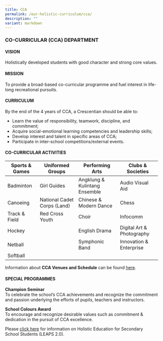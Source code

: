 ```yaml
---
title: CCA
permalink: /our-holistic-curriculum/cca/
description: ""
variant: markdown
---
```

### **CO-CURRICULAR (CCA) DEPARTMENT**

#### **VISION**
Holistically developed students with good character and strong core values.

#### **MISSION**
To provide a broad-based co-curricular programme and fuel interest in life-long recreational pursuits.

#### **CURRICULUM**
By the end of the 4 years of CCA, a Crescentian should be able to:

*   Learn the value of responsibility, teamwork, discipline, and commitment;&nbsp;
*   Acquire social-emotional learning competencies and leadership skills;&nbsp;
*   Develop interest and talent in specific areas of CCA;
*   Participate in inter-school competitions/external events.


#### **CO-CURRICULAR ACTIVITIES**


| Sports &amp; Games | Uniformed Groups | Performing Arts | Clubs &amp; Societies |
| -------- | -------- | -------- | -------- |
| Badminton     | Girl Guides     | Angklung &amp; Kulintang Ensemble     | Audio Visual Aid |
| Canoeing     | National Cadet Corps (Land)    | Chinese &amp; Modern Dance    | Chess |
| Track &amp; Field    | Red Cross Youth    | Choir     | Infocomm |
| Hockey   |      | English Drama   | Digital Art &amp; Photography |
| Netball   |       | Symphonic Band     | Innovation &amp; Enterprise
| Softball     |       |       |

Information about&nbsp;**CCA Venues and Schedule**&nbsp;can be found [here](/files/2025_CCA_Schedule_and_Venues.pdf).

#### **SPECIAL PROGRAMMES**
**Champion Seminar**<br>
To celebrate the school’s CCA achievements and recognize the commitment and passion underlying the efforts of pupils, teachers and instructors.

**School Colours Award**<br>
To encourage and recognize desirable values such as commitment &amp; dedication in the pursuit of CCA excellence.

Please&nbsp;[click&nbsp;here](https://www.crescent.edu.sg/qql/slot/u360/CCA/LEAPS%202%200%20Framework.pdf)&nbsp;for information on Holistic Education for Secondary School Students (LEAPS 2.0).

